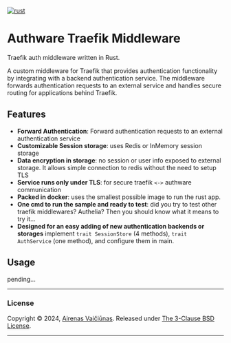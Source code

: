 [![rust](https://github.com/airenas/authware/actions/workflows/rust.yml/badge.svg)](https://github.com/airenas/authware/actions/workflows/rust.yml)

# Authware Traefik Middleware

Traefik auth middleware written in Rust.

A custom middleware for Traefik that provides authentication functionality by integrating with a backend authentication service. The middleware forwards authentication requests to an external service and handles secure routing for applications behind Traefik.


## Features

- **Forward Authentication**: Forward authentication requests to an external authentication service
- **Customizable Session storage**: uses Redis or InMemory session storage 
- **Data encryption in storage**: no session or user info exposed to external storage. It allows simple connection to redis without the need to setup TLS
- **Service runs only under TLS**: for secure traefik `<->` authware communication
- **Packed in docker**: uses the smallest possible image to run the rust app.
- **One cmd to run the sample and ready to test**: did you try to test other traefik middlewares? Authelia? Then you should know what it means to try it...
- **Designed for an easy adding of new authentication backends or storages** implement `trait SessionStore` (4 methods), `trait AuthService` (one method), and configure them in main.

## Usage

pending...


---
### License

Copyright © 2024, [Airenas Vaičiūnas](https://github.com/airenas).
Released under [The 3-Clause BSD License](LICENSE).

---
